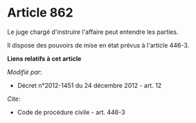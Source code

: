# Article 862

Le juge chargé d'instruire l'affaire peut entendre les parties. 

Il dispose des pouvoirs de mise en état prévus à l'article 446-3.

**Liens relatifs à cet article**

_Modifié par_:

  - Décret n°2012-1451 du 24 décembre 2012 - art. 12

_Cite_:

  - Code de procédure civile - art. 446-3
